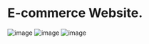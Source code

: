 # E-commerce Website.
![image](https://user-images.githubusercontent.com/61065217/93024884-3578a080-f617-11ea-99a1-bfe9bab87b5c.png)
![image](https://user-images.githubusercontent.com/61065217/93024887-3c071800-f617-11ea-92c5-9b62892d40f0.png)
![image](https://user-images.githubusercontent.com/61065217/93024900-53460580-f617-11ea-9d8d-0727d7c6e854.png)
